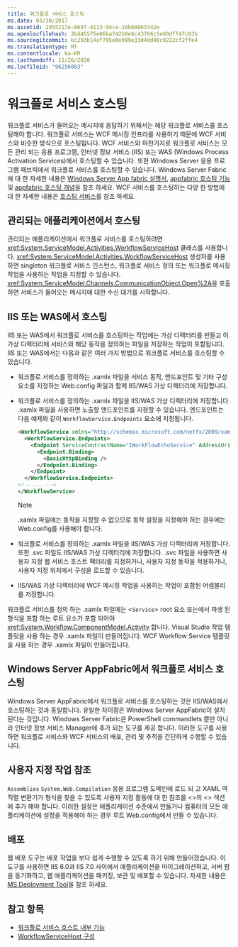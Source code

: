 ```yaml
---
title: 워크플로 서비스 호스팅
ms.date: 03/30/2017
ms.assetid: 2d55217e-8697-4113-94ce-10b60863342e
ms.openlocfilehash: 3bd45575e06ba742b0e6c43766c5e80dff47c03b
ms.sourcegitcommit: bc293b14af795e0e999e3304dd40c0222cf2ffe4
ms.translationtype: MT
ms.contentlocale: ko-KR
ms.lasthandoff: 11/26/2020
ms.locfileid: "96256003"
---
```

# <a name="hosting-workflow-services"></a>워크플로 서비스 호스팅

워크플로 서비스가 들어오는 메시지에 응답하기 위해서는 해당 워크플로 서비스를 호스팅해야 합니다. 워크플로 서비스는 WCF 메시징 인프라를 사용하기 때문에 WCF 서비스와 비슷한 방식으로 호스팅됩니다. WCF 서비스와 마찬가지로 워크플로 서비스는 모든 관리 되는 응용 프로그램, 인터넷 정보 서비스 (IIS) 또는 WAS (Windows Process Activation Services)에서 호스팅할 수 있습니다. 또한 Windows Server 응용 프로그램 패브릭에서 워크플로 서비스를 호스팅할 수 있습니다. Windows Server Fabric에 대 한 자세한 내용은 [Windows Server App fabric 설명서](/previous-versions/appfabric/ff384253(v=azure.10)), [appfabric 호스팅 기능](/previous-versions/appfabric/ee677189(v=azure.10))및 [appfabric 호스팅 개념](/previous-versions/appfabric/ee677371(v=azure.10))을 참조 하세요. WCF 서비스를 호스팅하는 다양 한 방법에 대 한 자세한 내용은 [호스팅 서비스](../hosting-services.md)를 참조 하세요.

## <a name="hosting-in-a-managed-application"></a>관리되는 애플리케이션에서 호스팅

 관리되는 애플리케이션에서 워크플로 서비스를 호스팅하려면 <xref:System.ServiceModel.Activities.WorkflowServiceHost> 클래스를 사용합니다. <xref:System.ServiceModel.Activities.WorkflowServiceHost> 생성자를 사용하면 singleton 워크플로 서비스 인스턴스, 워크플로 서비스 정의 또는 워크플로 메시징 작업을 사용하는 작업을 지정할 수 있습니다. <xref:System.ServiceModel.Channels.CommunicationObject.Open%2A>을 호출하면 서비스가 들어오는 메시지에 대한 수신 대기를 시작합니다.

## <a name="hosting-under-iis-or-was"></a>IIS 또는 WAS에서 호스팅

 IIS 또는 WAS에서 워크플로 서비스를 호스팅하는 작업에는 가상 디렉터리를 만들고 이 가상 디렉터리에 서비스와 해당 동작을 정의하는 파일을 저장하는 작업이 포함됩니다. IIS 또는 WAS에서는 다음과 같은 여러 가지 방법으로 워크플로 서비스를 호스팅할 수 있습니다.

- 워크플로 서비스를 정의하는 .xamlx 파일을 서비스 동작, 엔드포인트 및 기타 구성 요소를 지정하는 Web.config 파일과 함께 IIS/WAS 가상 디렉터리에 저장합니다.

- 워크플로 서비스를 정의하는 .xamlx 파일을 IIS/WAS 가상 디렉터리에 저장합니다. .xamlx 파일을 사용하면 노출할 엔드포인트를 지정할 수 있습니다. 엔드포인트는 다음 예제와 같이 `WorkflowService.Endpoints` 요소에 지정됩니다.

    ```xml
    <WorkflowService xmlns="http://schemas.microsoft.com/netfx/2009/xaml/servicemodel"  xmlns:p1="http://schemas.microsoft.com/netfx/2009/xaml/activities" xmlns:sad="clr-namespace:System.Activities.Debugger;assembly=System.Activities" xmlns:x="http://schemas.microsoft.com/winfx/2006/xaml">
      <WorkflowService.Endpoints>
        <Endpoint ServiceContractName="IWorkFlowEchoService" AddressUri="">
          <Endpoint.Binding>
            <BasicHttpBinding />
          </Endpoint.Binding>
        </Endpoint>
      </WorkflowService.Endpoints>
    <!-- ... -->
    </WorkflowService>
    ```

    > [!NOTE]
    > .xamlx 파일에는 동작을 지정할 수 없으므로 동작 설정을 지정해야 하는 경우에는 Web.config를 사용해야 합니다.

- 워크플로 서비스를 정의하는 .xamlx 파일을 IIS/WAS 가상 디렉터리에 저장합니다. 또한 .svc 파일도 IIS/WAS 가상 디렉터리에 저장합니다. .svc 파일을 사용하면 사용자 지정 웹 서비스 호스트 팩터리를 지정하거나, 사용자 지정 동작을 적용하거나, 사용자 지정 위치에서 구성을 로드할 수 있습니다.

- IIS/WAS 가상 디렉터리에 WCF 메시징 작업을 사용하는 작업이 포함된 어셈블리를 저장합니다.

 워크플로 서비스를 정의 하는 .xamlx 파일에는 <`Service`> root 요소 또는에서 파생 된 형식을 포함 하는 루트 요소가 포함 되어야 <xref:System.Workflow.ComponentModel.Activity> 합니다. Visual Studio 작업 템플릿을 사용 하는 경우 .xamlx 파일이 만들어집니다. WCF Workflow Service 템플릿을 사용 하는 경우 .xamlx 파일이 만들어집니다.

## <a name="hosting-workflow-services-under-windows-server-app-fabric"></a>Windows Server AppFabric에서 워크플로 서비스 호스팅

 Windows Server AppFabric에서 워크플로 서비스를 호스팅하는 것은 IIS/WAS에서 호스팅하는 것과 동일합니다. 유일한 차이점은 Windows Server AppFabric이 설치된다는 것입니다. Windows Server Fabric은 PowerShell commandlets 뿐만 아니라 인터넷 정보 서비스 Manager에 추가 되는 도구를 제공 합니다. 이러한 도구를 사용하면 워크플로 서비스와 WCF 서비스의 배포, 관리 및 추적을 간단하게 수행할 수 있습니다.

## <a name="referencing-custom-activities"></a>사용자 지정 작업 참조

 `Assemblies` `System.Web.Compilation` 응용 프로그램 도메인에 로드 되 고 XAML 역직렬 변환기가 형식을 찾을 수 있도록 사용자 지정 활동에 대 한 참조를 <>의 <> 섹션에 추가 해야 합니다. 이러한 설정은 애플리케이션 수준에서 만들거나 컴퓨터의 모든 애플리케이션에 설정을 적용해야 하는 경우 루트 Web.config에서 만들 수 있습니다.

## <a name="deployment"></a>배포

 웹 배포 도구는 배포 작업을 보다 쉽게 수행할 수 있도록 하기 위해 만들어졌습니다. 이 도구를 사용하면 IIS 6.0과 IIS 7.0 사이에서 애플리케이션을 마이그레이션하고, 서버 팜을 동기화하고, 웹 애플리케이션을 패키징, 보관 및 배포할 수 있습니다. 자세한 내용은 [MS Deployment Tool](https://go.microsoft.com/fwlink/?LinkId=178690)을 참조 하세요.

## <a name="see-also"></a>참고 항목

- [워크플로 서비스 호스트 내부 기능](workflow-service-host-internals.md)
- [WorkflowServiceHost 구성](configuring-workflowservicehost.md)
